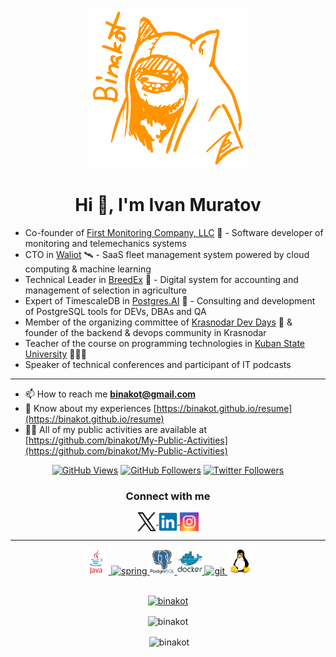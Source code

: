 <p align="center">
    <img src="https://github.com/binakot/binakot/blob/master/assets/binakot_orange.png"
        height="256">
</p>

<h1 align="center">Hi 👋, I'm Ivan Muratov</h1>

* Co-founder of [First Monitoring Company, LLC](https://firstmk.ru/) 🏢 - Software developer of monitoring and telemechanics systems
* CTO in [Waliot](https://waliot.com/) 🛰️ - SaaS fleet management system powered by cloud computing & machine learning
* Technical Leader in [BreedEx](http://selectec.ru/) 🌿 - Digital system for accounting and management of selection in agriculture
* Expert of TimescaleDB in [Postgres.AI](https://postgres.ai/) 🤖 - Consulting and development of PostgreSQL tools for DEVs, DBAs and QA
* Member of the organizing committee of [Krasnodar Dev Days](https://krd.dev/) 🤝 & founder of the backend & devops community in Krasnodar
* Teacher of the course on programming technologies in [Kuban State University](https://www.kubsu.ru/ru/fktipm/prikladnaya-matematika-i-informatika-programmirovanie-i-informacionnye-tehnologii) 👨🏻‍🎓
* Speaker of technical conferences and participant of IT podcasts

---

- 📫 How to reach me **binakot@gmail.com**
- 📄 Know about my experiences [https://binakot.github.io/resume](https://binakot.github.io/resume)
- 👨‍💻 All of my public activities are available at [https://github.com/binakot/My-Public-Activities](https://github.com/binakot/My-Public-Activities)

<p align="center">
    <a href="https://github.com/binakot" alt="GitHub Views">
        <img alt="GitHub Views" src="https://komarev.com/ghpvc/?username=binakot&label=views&color=blue&style=flat"></a>
    <a href="https://github.com/binakot" alt="GitHub Followers">
        <img alt="GitHub Followers" src="https://img.shields.io/github/followers/binakot?style=flat&logo=github"></a>
    <a href="https://twitter.com/binakot" alt="Twitter Followers">
        <img alt="Twitter Followers" src="https://img.shields.io/twitter/follow/binakot?style=flat&logo=twitter"></a>
</p>

<div align="center">
    <h3 align="center">Connect with me</h3>
    <a href="https://twitter.com/binakot" target="blank">
        <img align="center" src="https://github.com/devicons/devicon/blob/master/icons/twitter/twitter-original.svg" alt="binakot" height="30" width="30" />
    </a>
    <a href="https://linkedin.com/in/binakot" target="blank">
        <img align="center" src="https://github.com/devicons/devicon/blob/master/icons/linkedin/linkedin-original.svg" alt="binakot" height="30" width="30" />
    </a>
    <a href="https://instagram.com/binakot" target="blank">
        <img align="center" src="https://github.com/edent/SuperTinyIcons/blob/master/images/svg/instagram.svg" alt="binakot" height="30" width="30" />
    </a>
</div>

---

<div align="center"> 
    <a href="https://www.java.com" target="_blank"> 
        <img src="https://raw.githubusercontent.com/devicons/devicon/master/icons/java/java-original-wordmark.svg" alt="java" width="40" height="40"/> 
    </a> 
    <a href="https://spring.io" target="_blank"> 
        <img src="https://www.vectorlogo.zone/logos/springio/springio-icon.svg" alt="spring" width="40" height="40"/> 
    </a> 
    <a href="https://www.postgresql.org" target="_blank"> 
        <img src="https://raw.githubusercontent.com/devicons/devicon/master/icons/postgresql/postgresql-original-wordmark.svg" alt="postgresql" width="40" height="40"/> 
    </a> 
    <a href="https://www.docker.com" target="_blank"> 
        <img src="https://raw.githubusercontent.com/devicons/devicon/master/icons/docker/docker-original-wordmark.svg" alt="docker" width="40" height="40"/> 
    </a> 
    <a href="https://git-scm.com" target="_blank"> 
        <img src="https://www.vectorlogo.zone/logos/git-scm/git-scm-icon.svg" alt="git" width="40" height="40"/> 
    </a> 
    <a href="https://www.linux.org" target="_blank"> 
        <img src="https://raw.githubusercontent.com/devicons/devicon/master/icons/linux/linux-original.svg" alt="linux" width="40" height="40"/> 
    </a> 
</div>

<br/>

<p align="center">
    <a href="https://github.com/ryo-ma/github-profile-trophy">
        <img src="https://github-profile-trophy.vercel.app/?username=binakot&theme=onedark&no-bg=true&no-frame=true&column=4" alt="binakot"/>
    </a>
</p>

<p align="center"><img align="center" src="https://github-readme-stats.vercel.app/api/top-langs/?username=binakot&layout=compact&hide_border=true&bg_color=00000000&theme=onedark&langs_count=10" alt="binakot" /></p>

<p align="center">&nbsp;<img align="center" src="https://github-readme-stats.vercel.app/api?username=binakot&show_icons=true&hide_border=true&bg_color=00000000&theme=onedark" alt="binakot" /></p>

<!--<p align="center"><img align="center" src="https://github-readme-streak-stats.herokuapp.com/?user=binakot&theme=onedark&hide_border=true&background=00000000" alt="binakot" /></p>-->
